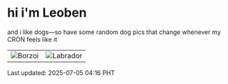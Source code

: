 # hi i'm Leoben

and i like dogs—so have some random dog pics that change whenever my CRON feels like it

|  |  |
|--------|----------|
| ![Borzoi](https://random-dog-vercel.vercel.app/api/random-borzoi?v=1751660160) | ![Labrador](https://random-dog-vercel.vercel.app/api/random-labrador?v=1751660160) |

Last updated: 2025-07-05 04:16 PHT
